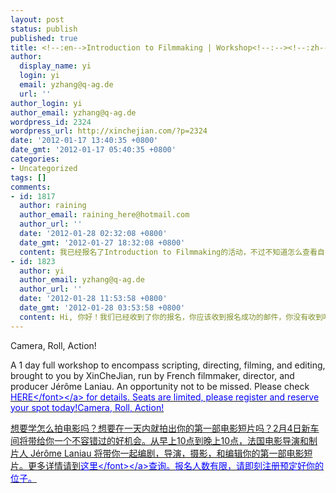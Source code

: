 ```yaml
---
layout: post
status: publish
published: true
title: <!--:en-->Introduction to Filmmaking | Workshop<!--:--><!--:zh-->电影制作入门 | 工作坊<!--:-->
author:
  display_name: yi
  login: yi
  email: yzhang@q-ag.de
  url: ''
author_login: yi
author_email: yzhang@q-ag.de
wordpress_id: 2324
wordpress_url: http://xinchejian.com/?p=2324
date: '2012-01-17 13:40:35 +0800'
date_gmt: '2012-01-17 05:40:35 +0800'
categories:
- Uncategorized
tags: []
comments:
- id: 1817
  author: raining
  author_email: raining_here@hotmail.com
  author_url: ''
  date: '2012-01-28 02:32:08 +0800'
  date_gmt: '2012-01-27 18:32:08 +0800'
  content: 我已经报名了Introduction to Filmmaking的活动，不过不知道怎么查看自己的状态，怎样才算是成功报名？
- id: 1823
  author: yi
  author_email: yzhang@q-ag.de
  author_url: ''
  date: '2012-01-28 11:53:58 +0800'
  date_gmt: '2012-01-28 03:53:58 +0800'
  content: Hi, 你好！我们已经收到了你的报名，你应该收到报名成功的邮件，你没有收到吗？
---
```

<p><!--:en-->Camera, Roll, Action!</p>
<p>A 1 day full workshop to encompass scripting, directing, filming, and editing, brought to you by XinCheJian, run by French filmmaker, director, and producer J&eacute;r&ocirc;me Laniau. An opportunity not to be missed. Please check <a href="http:&#47;&#47;xinchejian.com&#47;event&#47;?ee=97"><font color="blue">HERE<&#47;font><&#47;a> for details. Seats are limited, please register and reserve your spot today!<!--:--><!--:zh-->Camera, Roll, Action!</p>
<p>想要学怎么拍电影吗？想要在一天内就拍出你的第一部电影短片吗？2月4日新车间将带给你一个不容错过的好机会。从早上10点到晚上10点，法国电影导演和制片人 J&eacute;r&ocirc;me Laniau 将带你一起编剧，导演，摄影，和编辑你的第一部电影短片。更多详情请到<a href="http:&#47;&#47;xinchejian.com&#47;event&#47;?ee=97"><font color="blue">这里<&#47;font><&#47;a>查询。报名人数有限，请即刻注册预定好你的位子。<!--:--></p>
